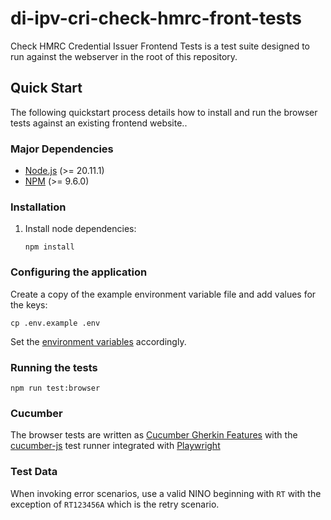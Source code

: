 # di-ipv-cri-check-hmrc-front-tests

Check HMRC Credential Issuer Frontend Tests is a test suite designed to run against the webserver in the root of this repository.

## Quick Start

The following quickstart process details how to install and run the browser tests against an existing frontend website..

### Major Dependencies

- [Node.js](https://nodejs.org/en/) (>= 20.11.1)
- [NPM](https://www.npmjs.com/) (>= 9.6.0)

### Installation

1. Install node dependencies:

   ```
   npm install
   ```

### Configuring the application

Create a copy of the example environment variable file and add values for the keys:

```
cp .env.example .env
```

Set the [environment variables](./environment-variables.md) accordingly.

### Running the tests

```
npm run test:browser
```

### Cucumber

The browser tests are written as [Cucumber Gherkin Features](https://cucumber.io/docs/gherkin/) with the [cucumber-js](https://cucumber.io/docs/installation/javascript/) test runner integrated with [Playwright](https://playwright.dev/)

### Test Data

When invoking error scenarios, use a valid NINO beginning with `RT` with the exception of `RT123456A` which is the retry scenario.